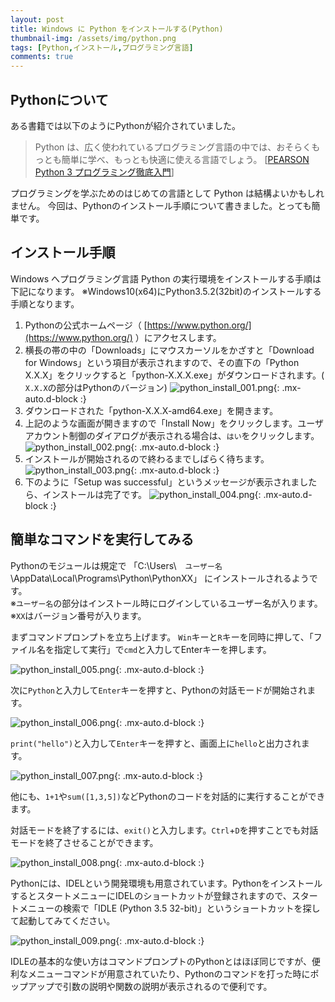 ```yaml
---
layout: post
title: Windows に Python をインストールする(Python)
thumbnail-img: /assets/img/python.png
tags: [Python,インストール,プログラミング言語]
comments: true
---
```


## Pythonについて
ある書籍では以下のようにPythonが紹介されていました。
<blockquote>Python は、広く使われているプログラミング言語の中では、おそらくもっとも簡単に学べ、もっとも快適に使える言語でしょう。
[<a href="http://amzn.to/2coTVMB">PEARSON Python 3 プログラミング徹底入門</a>]</blockquote>
プログラミングを学ぶためのはじめての言語として Python は結構よいかもしれません。
今回は、Pythonのインストール手順について書きました。とっても簡単です。

## インストール手順

Windows へプログラミング言語 Python の実行環境をインストールする手順は下記になります。
※Windows10(x64)にPython3.5.2(32bit)のインストールする手順となります。

1. Pythonの公式ホームページ（ [https://www.python.org/](https://www.python.org/) ）にアクセスします。
1. 横長の帯の中の「Downloads」にマウスカーソルをかざすと「Download for Windows」という項目が表示されますので、その直下の「Python X.X.X」をクリックすると「python-X.X.X.exe」がダウンロードされます。( `X.X.X`の部分はPythonのバージョン)
   ![python_install_001.png](/assets/img/python_install_001.png){: .mx-auto.d-block :}
1. ダウンロードされた「python-X.X.X-amd64.exe」を開きます。
1. 上記のような画面が開きますので「Install Now」をクリックします。ユーザアカウント制御のダイアログが表示される場合は、`はい`をクリックします。
   ![python_install_002.png](/assets/img/python_install_002.png){: .mx-auto.d-block :}
1. インストールが開始されるので終わるまでしばらく待ちます。
   ![python_install_003.png](/assets/img/python_install_003.png){: .mx-auto.d-block :}
1. 下のように「Setup was successful」というメッセージが表示されましたら、インストールは完了です。
   ![python_install_004.png](/assets/img/python_install_004.png){: .mx-auto.d-block :}

## 簡単なコマンドを実行してみる

Pythonのモジュールは規定で
「C:\Users\　`ユーザー名` \AppData\Local\Programs\Python\PythonXX」
にインストールされるようです。  
※`ユーザー名`の部分はインストール時にログインしているユーザー名が入ります。  
※`XX`はバージョン番号が入ります。  

まずコマンドプロンプトを立ち上げます。
`Win`キーと`R`キーを同時に押して、「ファイル名を指定して実行」で`cmd`と入力してEnterキーを押します。

![python_install_005.png](/assets/img/python_install_005.png){: .mx-auto.d-block :}

次に`Python`と入力して`Enter`キーを押すと、Pythonの対話モードが開始されます。

![python_install_006.png](/assets/img/python_install_006.png){: .mx-auto.d-block :}

`print("hello")`と入力して`Enter`キーを押すと、画面上に`hello`と出力されます。

![python_install_007.png](/assets/img/python_install_007.png){: .mx-auto.d-block :}

他にも、`1+1`や`sum([1,3,5])`などPythonのコードを対話的に実行することができます。

対話モードを終了するには、`exit()`と入力します。`Ctrl`+`D`を押すことでも対話モードを終了させることができます。

![python_install_008.png](/assets/img/python_install_008.png){: .mx-auto.d-block :}

Pythonには、IDELという開発環境も用意されています。PythonをインストールするとスタートメニューにIDELのショートカットが登録されますので、スタートメニューの検索で「IDLE (Python 3.5 32-bit)」というショートカットを探して起動してみてください。

![python_install_009.png](/assets/img/python_install_009.png){: .mx-auto.d-block :}

IDLEの基本的な使い方はコマンドプロンプトのPythonとはほぼ同じですが、便利なメニューコマンドが用意されていたり、Pythonのコマンドを打った時にポップアップで引数の説明や関数の説明が表示されるので便利です。